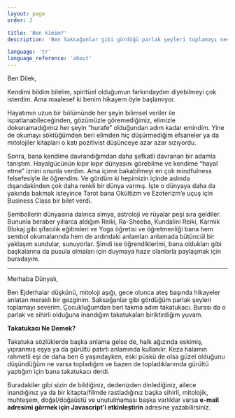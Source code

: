 ```yaml
---
layout: page
order: 2

title: 'Ben kimim?'
description: 'Ben Saksağanlar gibi gördüğü parlak şeyleri toplamayı seven meraklı bir gezginim. Adım Takatukacı. Burası da topladıklarımı biriktirdiğim yuvam.'

language: 'tr'
language_reference: 'about'
---
```


Ben Dilek,

Kendimi bildim bilelim, spiritüel olduğumun farkındaydım diyebilmeyi çok isterdim. Ama maalesef ki benim hikayem öyle başlamıyor.

Hayatımın uzun bir bölümünde her şeyin bilimsel veriler ile ispatlanabileceğinden, gözümüzle göremediğimiz, elimizle dokunamadığımız her şeyin “hurafe” olduğundan adım kadar emindim. Yine de okumayı söktüğümden beri elimden hiç düşürmediğim efsaneler ya da mitolojiler kitapları o katı pozitivist düşünceye azar azar sızıyordu.

Sonra, bana kendime davrandığımdan daha şefkatli davranan bir adamla tanıştım. Hayalgücünün kıpır kıpır dünyasını görebilme ve kendime “hayal etme” iznini onunla verdim. Ama içime bakabilmeyi en çok mindfulness felsefesiyle ile öğrendim. Ve gördüm ki hepimizin içinde aslında dışarıdakinden çok daha renkli bir dünya varmış. İşte o dünyaya daha da yakında  bakmak isteyince Tarot bana Okültizm ve Ezoterizm’e uçuş için Business Class bir bilet verdi.

Sembollerin dünyasına dalınca simya, astroloji ve rüyalar peşi sıra geldiler. Bununla beraber yıllarca aldığım Reiki, Ra-Sheeba, Kundalini Reiki, Karmik Blokaj gibi şifacılık eğitimleri ve Yoga öğretisi ve öğretmenliği bana hem sembol okumalarında hem de ardındaki anlamları anlamada bütüncül bir yaklaşım sundular, sunuyorlar. Şimdi ise öğrendiklerimi, bana oldukları gibi başkalarına da pusula olmaları için duymaya hazır olanlarla  paylaşmak için buradayım. 

***

Merhaba Dünyalı,

Ben Ejderhalar düşkünü, mitoloji aşığı, gece olunca ateş başında hikayeler anlatan meraklı bir gezginim. Saksağanlar gibi gördüğüm parlak şeyleri toplamayı severim. Çocukluğumdan beri takma adım takatukacı. Burası da o parlak ve sihirli olduğuna inandığım takatukaları biriktirdiğim yuvam.

**Takatukacı Ne Demek?**

Takatuka sözlüklerde başka anlama gelse de, halk ağızında eskimiş, yıpranmış eşya ya da gürültü patırtı anlamında kullanılır. Keza halamın rahmetli eşi de daha ben 6 yaşındayken, eski püskü de olsa güzel olduğunu düşündüğüm ne varsa topladığım ve bazen de topladıklarımda gürültü yaptığım için bana takatukacı derdi.

Buradakiler gibi sizin de bildiğiniz, dedenizden dinlediğiniz, ailece inandığınız ya da bir kitapta/filmde rastladığınız başka sihirli, mitolojik, muhteşem, doğal/doğaüstü ve unutulmaması başka varlıklar varsa **<span class="envelope"><noscript>e-mail adresimi görmek için Javascript’i etkinleştirin</noscript></span>** adresine yazabilirsiniz.
